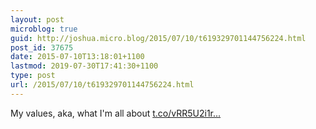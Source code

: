 ```yaml
---
layout: post
microblog: true
guid: http://joshua.micro.blog/2015/07/10/t619329701144756224.html
post_id: 37675
date: 2015-07-10T13:18:01+1100
lastmod: 2019-07-30T17:41:30+1100
type: post
url: /2015/07/10/t619329701144756224.html
---
```

My values, aka, what I'm all about [t.co/vRR5U2i1r...](http://t.co/vRR5U2i1r8)

